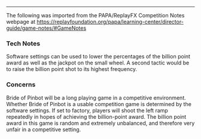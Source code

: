 ***
The following was imported from the PAPA/ReplayFX Competition Notes webpage at https://replayfoundation.org/papa/learning-center/director-guide/game-notes/#GameNotes

### Tech Notes
            
Software settings can be used to lower the percentages of the billion point award as well as the jackpot on the small wheel. A second tactic would be to raise the billion point shot to its highest frequency.

### Concerns
            
Bride of Pinbot will be a long playing game in a competitive environment. Whether Bride of Pinbot is a usable competition game is determined by the software settings. If set to factory, players will shoot the left ramp repeatedly in hopes of achieving the billion-point award. The billion point award in this game is random and extremely unbalanced, and therefore very unfair in a competitive setting.
